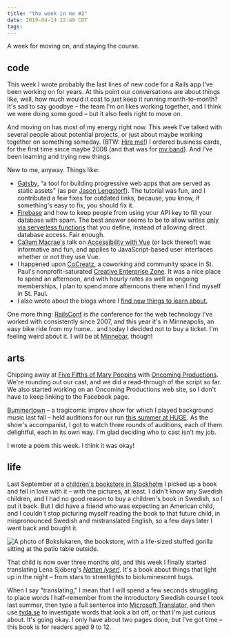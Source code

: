 ```yaml
---
title: "the week in me #2"
date: 2019-04-14 22:49 CDT
tags: 
---
```

A week for moving on, and staying the course.

## code

This week I wrote probably the last lines of new code for a Rails
app I've been working on for years. At this point our
conversations are about things like, well, how much would it cost to
just keep it running month-to-month? It's sad to say goodbye – the
team I'm on likes working together, and I think we were doing some
good – but it also feels right to move on.

And moving on has most of my energy right now. This week I've talked
with several people about potential projects, or just about maybe
working together on something someday. (BTW: [Hire me!][contact])
I ordered business cards, for
the first time since maybe 2008 (and that was for [my band][tin-cat]).
And I've been learning and trying new things.

New to me, anyway. Things like:

- [Gatsby,][gatsby] &ldquo;a tool for building progressive web apps that are
served as static assets&rdquo; (as per [Jason Lengstorf][lengstorf-quote]).
The tutorial was fun, and I contributed a few fixes for outdated links,
because, you know, if something's easy to fix, you should fix it.
- [Firebase][] and how to keep people from using your API key to
fill your database with spam. The best answer seems to be to allow
writes [only via serverless functions][firebase-functions]
that you define, instead of
allowing direct database access. Fair enough.
- [Callum Macrae's][macrae] talk on
[Accessibility with Vue][vue-accessibility] 
(or lack thereof) was informative and fun, and applies to
JavaScript-based user interfaces whether or not they use Vue.
- I happened upon [CoCreatz][], a coworking and community space in
St. Paul's nonprofit-saturated [Creative Enterprise Zone][]. It was a
nice place to spend an afternoon, and with hourly rates as well as
ongoing memberships, I plan to spend more afternoons there when I
find myself in St. Paul.       
- I also wrote about the blogs where I [find new things to learn about.][blogs]

One more thing: [RailsConf][] is *the* conference for
the web technology I've worked with consistently since 2007, and this
year it's in Minneapolis, an easy bike ride from my home... and today
I decided not to buy a ticket. I'm feeling weird
about it. I will be at [Minnebar][], though!  

## arts

Chipping away at [Five Fifths of Mary Poppins][poppins] with
[Oncoming Productions][oncoming]. We're rounding out our cast,
and we did a read-through of the script so far. We also started
working on an Oncoming Productions
web site, so I don't have to keep linking to the Facebook page.

[Bummertown][] – a tragicomic improv show for which I played background
music last fall – held auditions for our run [this summer at 
HUGE][bummertown-run]. As the show's accompanist, I got to watch
three rounds of auditions, each of them delightful, each in its
own way. I'm glad deciding who to cast isn't my job. 

I wrote a poem this week. I think it was okay!

## life

Last September at a [children's bookstore in Stockholm][bokslukaren] I
picked up
a book and fell in love with it – with the pictures, at least. I didn't
know any Swedish children, and I had no good reason to buy a children's
book in Swedish, so I put it back. But I did have a friend who was
expecting an American child, and I couldn't stop picturing myself
reading the book to that future child, in mispronounced Swedish and
mistranslated English, so a few days later I went back and bought it.

![A photo of Bokslukaren, the bookstore, with a life-sized stuffed
gorilla sitting at the patio table outside.][gorilla]

That child is now over three months old, and this week I finally started
translating Lena Sjöberg's [<cite>Natten lyser!</cite>][natten-lyser]. 
It's a book about things that light up in the night – from stars to
streetlights to bioluminescent bugs.

When I say "translating," I mean that I will spend a few seconds struggling
to place words I half-remember from the introductory Swedish course I took
last summer, then type a full sentence into [Microsoft Translator][], and
then use [tyda.se][] to investigate words that look a bit off, or that I'm
just curious about. It's going okay. I only have about two pages done,
but I've got time – this book is for readers aged 9 to 12.

[oncoming]: http://www.oncomingproductions.com/
[poppins]: https://www.minnesotafringe.org/event-calendar/five-fifths
[bummertown]: https://www.facebook.com/bummertown/
[bummertown-run]: https://www.erikostrom.com/arts/shows
[tin-cat]: https://www.facebook.com/tincatland/

[contact]: https://www.erikostrom.com/code/links 
[gatsby]: https://www.gatsbyjs.org
[lengstorf-quote]: https://twitter.com/erikostrom/status/1117555949831507968
[firebase]: https://firebase.google.com
[firebase-functions]: https://www.reddit.com/r/Firebase/comments/b2lnt1/can_i_prevent_users_from_abusing_firestore/
[macrae]: http://macr.ae/
[vue-accessibility]: https://www.youtube.com/watch?v=1Rvg_XkFH8Q
[cocreatz]: https://www.cocreatz.org
[creative enterprise zone]: https://creativeenterprisezone.org
[railsconf]: https://railsconf.com
[minnebar]: https://minnestar.org/minnebar/
[blogs]: https://www.erikostrom.com/code/words/the-feeds-i-read

[bokslukaren]: http://www.bokslukaren.com
[gorilla]: https://lh3.googleusercontent.com/HB67rDlcp3ogF1LE7TymTbuINp_Gbjuzt3t8RBcaxaRAiRQoUeiy_YeEjrpBUAJ7dCouCMXlVo9phPPVyN35K1vN1sgKs5u3DtwfjLnGKW5OuP9yrHq7_I0LgEyQOiw2xHXXQR_iX6M=w2400
[natten-lyser]: http://www.lenasjoberg.com/books/natten-lyser/ 
[microsoft translator]: https://www.bing.com/translator?ref=TThis&&text=&from=sv&to=en
[tyda.se]: https://tyda.se
